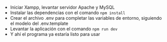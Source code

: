 - Iniciar Xampp, levantar servidor Apache y MySQL
- Instalar las dependencias con el comando `npm install`
- Crear el archivo .env para completar las variables de entorno, siguiendo el modelo del .env.template
- Levantar la aplicación con el comando `npm run dev`
- Y ahí el programa ya estaría listo para usar
